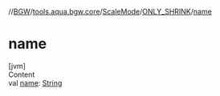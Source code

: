 //[BGW](../../../../index.md)/[tools.aqua.bgw.core](../../index.md)/[ScaleMode](../index.md)/[ONLY_SHRINK](index.md)/[name](name.md)



# name  
[jvm]  
Content  
val [name](name.md): [String](https://kotlinlang.org/api/latest/jvm/stdlib/kotlin/-string/index.html)  



